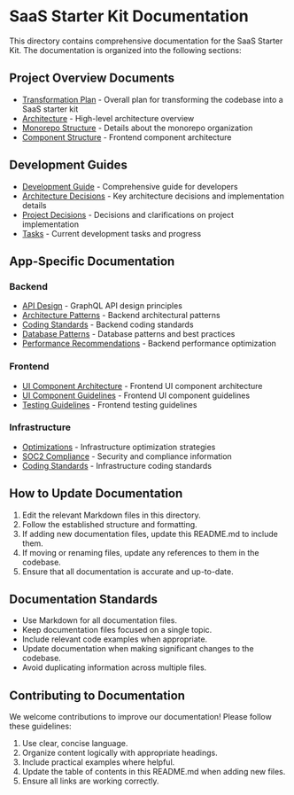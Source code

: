 # SaaS Starter Kit Documentation

This directory contains comprehensive documentation for the SaaS Starter Kit. The documentation is organized into the following sections:

## Project Overview Documents

- [Transformation Plan](./TRANSFORMATION_PLAN.md) - Overall plan for transforming the codebase into a SaaS starter kit
- [Architecture](./ARCHITECTURE.md) - High-level architecture overview
- [Monorepo Structure](./MONOREPO_STRUCTURE.md) - Details about the monorepo organization
- [Component Structure](./COMPONENT_STRUCTURE.md) - Frontend component architecture

## Development Guides

- [Development Guide](./development/DEVELOPMENT_GUIDE.md) - Comprehensive guide for developers
- [Architecture Decisions](./development/ARCHITECTURE_DECISIONS.md) - Key architecture decisions and implementation details
- [Project Decisions](./development/PROJECT_DECISIONS.md) - Decisions and clarifications on project implementation
- [Tasks](./tasks/TASKS.md) - Current development tasks and progress

## App-Specific Documentation

### Backend
- [API Design](./apps/backend/API_DESIGN.md) - GraphQL API design principles
- [Architecture Patterns](./apps/backend/ARCHITECTURE_PATTERNS.md) - Backend architectural patterns
- [Coding Standards](./apps/backend/CODING_STANDARDS.md) - Backend coding standards
- [Database Patterns](./apps/backend/DATABASE_PATTERNS.md) - Database patterns and best practices
- [Performance Recommendations](./apps/backend/PERFORMANCE_RECOMMENDATIONS.md) - Backend performance optimization

### Frontend
- [UI Component Architecture](./apps/frontend/ui-component-architecture.md) - Frontend UI component architecture
- [UI Component Guidelines](./apps/frontend/ui-component-guidelines.md) - Frontend UI component guidelines
- [Testing Guidelines](./apps/frontend/testing-guidelines.md) - Frontend testing guidelines

### Infrastructure
- [Optimizations](./infrastructure/OPTIMIZATIONS.md) - Infrastructure optimization strategies
- [SOC2 Compliance](./infrastructure/SOC2.md) - Security and compliance information
- [Coding Standards](./infrastructure/coding-standards.md) - Infrastructure coding standards

## How to Update Documentation

1. Edit the relevant Markdown files in this directory.
2. Follow the established structure and formatting.
3. If adding new documentation files, update this README.md to include them.
4. If moving or renaming files, update any references to them in the codebase.
5. Ensure that all documentation is accurate and up-to-date.

## Documentation Standards

- Use Markdown for all documentation files.
- Keep documentation files focused on a single topic.
- Include relevant code examples when appropriate.
- Update documentation when making significant changes to the codebase.
- Avoid duplicating information across multiple files.

## Contributing to Documentation

We welcome contributions to improve our documentation! Please follow these guidelines:

1. Use clear, concise language.
2. Organize content logically with appropriate headings.
3. Include practical examples where helpful.
4. Update the table of contents in this README.md when adding new files.
5. Ensure all links are working correctly.